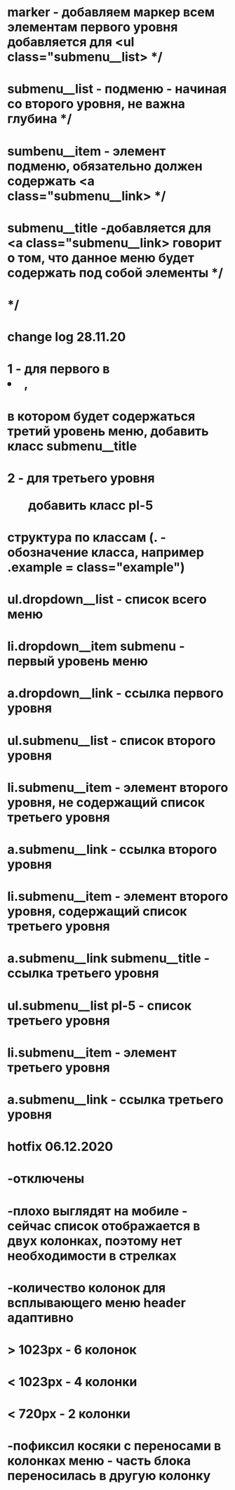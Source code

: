 # marker - добавляем маркер всем элементам первого уровня добавляется для <ul class="submenu__list> */
# submenu__list - подменю - начиная со второго уровня, не важна глубина */
# sumbenu__item - элемент подменю, обязательно должен содержать <a class="submenu__link> */
# submenu__title -добавляется для <a class="submenu__link> говорит о том, что данное меню будет содержать под собой элементы  */
#  */

# change log 28.11.20

# 1 - для первого <a class="submenu__link"> в <li class="submenu__item">,
# в котором будет содержаться третий уровень меню, добавить класс submenu__title
# 2 - для третьего уровня <ul class="submenu__list"> добавить класс pl-5

# структура по классам (. - обозначение класса, например .example = class="example")
# ul.dropdown__list - список всего меню
#   li.dropdown__item submenu - первый уровень меню
#     a.dropdown__link - ссылка первого уровня
#     ul.submenu__list - список второго уровня
#       li.submenu__item - элемент второго уровня, не содержащий список третьего уровня
#         a.submenu__link - ссылка второго уровня
#       li.submenu__item - элемент второго уровня, содержащий список третьего уровня
#         a.submenu__link submenu__title - ссылка третьего уровня
#         ul.submenu__list pl-5 - список третьего уровня
#           li.submenu__item - элемент третьего уровня
#             a.submenu__link - ссылка третьего уровня

# hotfix 06.12.2020
# -отключены  <span class="mobil submenu__trigger"></span>
# -плохо выглядят на мобиле - сейчас список отображается в двух колонках, поэтому нет необходимости в стрелках
# -количество колонок для всплывающего меню header адаптивно
# > 1023px - 6 колонок
# < 1023px - 4 колонки
# < 720px  - 2 колонки
# -пофиксил косяки с переносами в колонках меню - часть блока переносилась  в другую колонку
